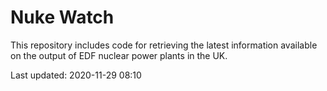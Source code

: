 # Nuke Watch

This repository includes code for retrieving the latest information available on the output of EDF nuclear power plants in the UK.

Last updated: 2020-11-29 08:10